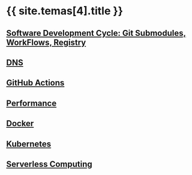 # {{ site.temas[4].title }}

## [Software Development Cycle: Git Submodules, WorkFlows, Registry](control-version)

## [DNS](dns)

## [GitHub Actions](github-actions)

## [Performance](performance)

## [Docker](docker)

## [Kubernetes](kubernetes)

## [Serverless Computing](serverless)

